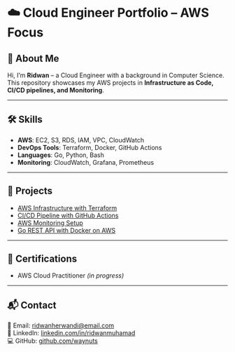 # ☁️ Cloud Engineer Portfolio – AWS Focus

## 👤 About Me
Hi, I’m **Ridwan** – a Cloud Engineer with a background in Computer Science.  
This repository showcases my AWS projects in **Infrastructure as Code, CI/CD pipelines, and Monitoring**.

---

## 🛠️ Skills
- **AWS**: EC2, S3, RDS, IAM, VPC, CloudWatch  
- **DevOps Tools**: Terraform, Docker, GitHub Actions  
- **Languages**: Go, Python, Bash  
- **Monitoring**: CloudWatch, Grafana, Prometheus  

---

## 🚀 Projects
- [AWS Infrastructure with Terraform](./projects/aws-terraform-infra)  
- [CI/CD Pipeline with GitHub Actions](./projects/aws-cicd-pipeline)  
- [AWS Monitoring Setup](./projects/aws-monitoring)  
- [Go REST API with Docker on AWS](./projects/aws-go-restapi-docker)  

---

## 📜 Certifications
- AWS Cloud Practitioner *(in progress)*  

---

## 📬 Contact
📧 Email: ridwanherwandi@email.com  
💼 LinkedIn: [linkedin.com/in/ridwanmuhamad](https://www.linkedin.com/in/ridwanmuhamad/)  
💻 GitHub: [github.com/waynuts](https://github.com/waynuts)  
